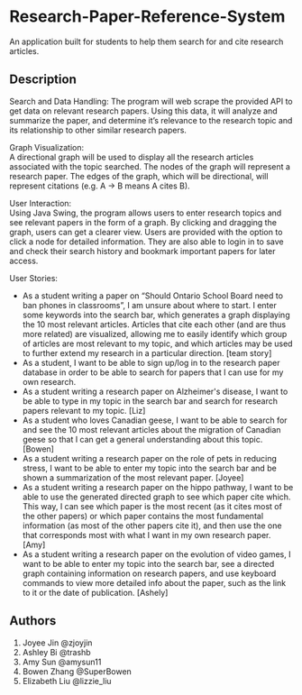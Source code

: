 # Research-Paper-Reference-System
An application built for students to help them search for and cite research articles.
## Description

Search and Data Handling: 
The program will web scrape the provided API to get data on relevant research papers. Using this data, it will analyze and summarize the paper, and determine it’s relevance to the research topic and its relationship to other similar research papers. 

Graph Visualization:  
A directional graph will be used to display all the research articles associated with the topic searched. The nodes of the graph will represent a research paper. The edges of the graph, which will be directional, will represent citations (e.g. A -> B means A cites B). 

User Interaction:  
Using Java Swing, the program allows users to enter research topics and see relevant papers in the form of a graph. By clicking and dragging the graph, users can get a clearer view. Users are provided with the option to click a node for detailed information. They are also able to login in to save and check their search history and bookmark important papers for later access. 

User Stories:
- As a student writing a paper on “Should Ontario School Board need to ban phones in classrooms”, I am unsure about where to start. I enter some keywords into the search bar, which generates a graph displaying the 10 most relevant articles. Articles that cite each other (and are thus more related) are visualized, allowing me to easily identify which group of articles are most relevant to my topic, and which articles may be used to further extend my research in a particular direction. [team story] 
- As a student, I want to be able to sign up/log in to the research paper database in order to be able to search for papers that I can use for my own research.
- As a student writing a research paper on Alzheimer's disease, I want to be able to type in my topic in the search bar and search for research papers relevant to my topic. [Liz]
- As a student who loves Canadian geese, I want to be able to search for and see the 10 most relevant articles about the migration of Canadian geese so that I can get a general understanding about this topic. [Bowen]
- As a student writing a research paper on the role of pets in reducing stress, I want to be able to enter my topic into the search bar and be shown a summarization of the most relevant paper. [Joyee]
- As a student writing a research paper on the hippo pathway, I want to be able to use the generated directed graph to see which paper cite which. This way, I can see which paper is the most recent (as it cites most of the other papers) or which paper contains the most fundamental information (as most of the other papers cite it), and then use the one that corresponds most with what I want in my own research paper. [Amy]
- As a student writing a research paper on the evolution of video games, I want to be able to enter my topic into the search bar, see a directed graph containing information on research papers, and use keyboard commands to view more detailed info about the paper, such as the link to it or the date of publication. [Ashely]
  
## Authors
1. Joyee Jin @zjoyjin
2. Ashley Bi @trashb
3. Amy Sun @amysun11
4. Bowen Zhang @SuperBowen
5. Elizabeth Liu @lizzie_liu

